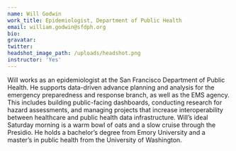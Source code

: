 ```yaml
---
name: Will Godwin
work_title: Epidemiologist, Department of Public Health
email: william.godwin@sfdph.org
bio:
gravatar:
twitter:
headshot_image_path: /uploads/headshot.png
instructor: 'Yes'
---
```

Will works as an epidemiologist at the San Francisco Department of Public Health. He supports data-driven advance planning and analysis for the emergency preparedness and response branch, as well as the EMS agency. This includes building public-facing dashboards, conducting research for hazard assessments, and managing projects that increase interoperability between healthcare and public health data infrastructure. Will’s ideal Saturday morning is a warm bowl of oats and a slow cruise through the Presidio. He holds a bachelor’s degree from Emory University and a master’s in public health from the University of Washington.